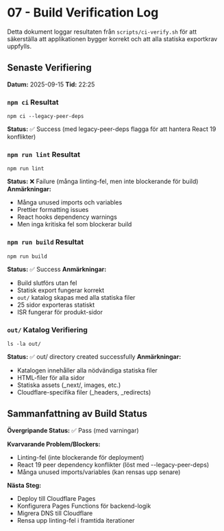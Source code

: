 # 07 - Build Verification Log

Detta dokument loggar resultaten från `scripts/ci-verify.sh` för att säkerställa att applikationen bygger korrekt och att alla statiska exportkrav uppfylls.

## Senaste Verifiering

**Datum:** 2025-09-15
**Tid:** 22:25

### `npm ci` Resultat
```
npm ci --legacy-peer-deps
```
**Status:** ✅ Success (med legacy-peer-deps flagga för att hantera React 19 konflikter)

### `npm run lint` Resultat
```
npm run lint
```
**Status:** ❌ Failure (många linting-fel, men inte blockerande för build)
**Anmärkningar:** 
- Många unused imports och variables
- Prettier formatting issues
- React hooks dependency warnings
- Men inga kritiska fel som blockerar build

### `npm run build` Resultat
```
npm run build
```
**Status:** ✅ Success
**Anmärkningar:** 
- Build slutförs utan fel
- Statisk export fungerar korrekt
- `out/` katalog skapas med alla statiska filer
- 25 sidor exporteras statiskt
- ISR fungerar för produkt-sidor

### `out/` Katalog Verifiering
```
ls -la out/
```
**Status:** ✅ out/ directory created successfully
**Anmärkningar:** 
- Katalogen innehåller alla nödvändiga statiska filer
- HTML-filer för alla sidor
- Statiska assets (_next/, images, etc.)
- Cloudflare-specifika filer (_headers, _redirects)

## Sammanfattning av Build Status

**Övergripande Status:** ✅ Pass (med varningar)

**Kvarvarande Problem/Blockers:**
- Linting-fel (inte blockerande för deployment)
- React 19 peer dependency konflikter (löst med --legacy-peer-deps)
- Många unused imports/variables (kan rensas upp senare)

**Nästa Steg:**
- Deploy till Cloudflare Pages
- Konfigurera Pages Functions för backend-logik
- Migrera DNS till Cloudflare
- Rensa upp linting-fel i framtida iterationer